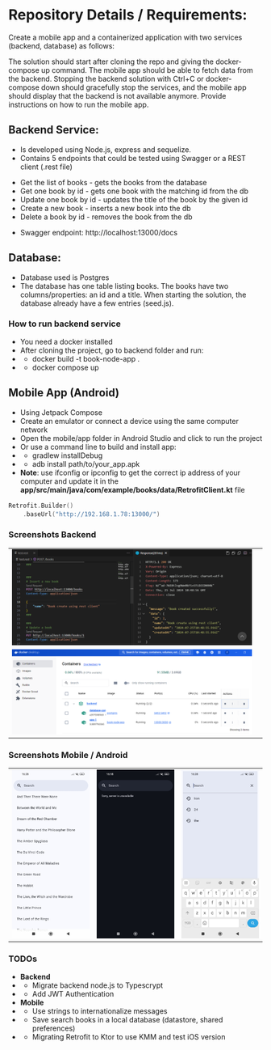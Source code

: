 # Repository Details / Requirements:

Create a mobile app and a containerized application with two services (backend, database) as follows:

The solution should start after cloning the repo and giving the docker-compose up command.
The mobile app should be able to fetch data from the backend.
Stopping the backend solution with Ctrl+C or docker-compose down should gracefully stop the services, and the mobile app should display that the backend is not available anymore.
Provide instructions on how to run the mobile app.


## Backend Service:
- Is developed using Node.js, express and sequelize.
- Contains 5 endpoints that could be tested using Swagger or a REST client (.rest file)
* Get the list of books - gets the books from the database
* Get one book by id - gets one book with the matching id from the db
* Update one book by id - updates the title of the book by the given id
* Create a new book - inserts a new book into the db
* Delete a book by id - removes the book from the db

- Swagger endpoint: http://localhost:13000/docs

## Database:
- Database used is Postgres
- The database has one table listing books. The books have two columns/properties: an id and a title. When starting the solution, the database already have a few entries (seed.js).

### How to run backend service
- You need a docker installed
- After cloning the project, go to backend folder and run:
- - docker build -t book-node-app .   
- - docker compose up


## Mobile App (Android)
- Using Jetpack Compose
- Create an emulator or connect a device using the same computer network
- Open the mobile/app folder in Android Studio and click to run the project 
- Or use a command line to build and install app:
- - gradlew installDebug
- - adb install path/to/your_app.apk
- **Note**: use ifconfig or ipconfig to get the correct ip address of your computer and update it in the **app/src/main/java/com/example/books/data/RetrofitClient.kt** file

```kotlin
Retrofit.Builder()
    .baseUrl("http://192.168.1.78:13000/")
```

### Screenshots Backend
<table width="100%">
    <tr>
        <td width="50%"><img src="docs/rest-client.png"/></td>
        <td width="50%"><img src="docs/swagger.png"/></td>
    </tr>
    <tr>
        <td width="100%"><img src="docs/docker-desktop.png"/></td>
    </tr>
</table>

### Screenshots Mobile / Android
<table width="100%">
    <tr>
        <td width="33%"><img src="docs/android-app1.jpg"/></td>
        <td width="33%"><img src="docs/android-app2.jpg"/></td>
        <td width="33%"><img src="docs/android-app3.jpg"/></td>
    </tr>
</table>

### TODOs
- **Backend**
- - Migrate backend node.js to Typescrypt
- - Add JWT Authentication
- **Mobile**
- - Use strings to internationalize messages
- - Save search books in a local database (datastore, shared preferences)
- - Migrating Retrofit to Ktor to use KMM and test iOS version 

